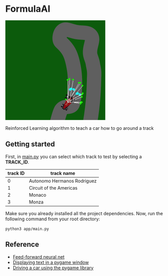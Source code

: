 # FormulaAI

![Formula AI](assets/formulaAI-thumbnail.png "Formula AI")

Reinforced Learning algorithm to teach a car how to go around a track

## Getting started

First, in [main.py](app/main.py) you can select which track to test by selecting a **TRACK_ID**.

| **track ID**  | **track name**               |
|-------------- |----------------------------- |
| 0             | Autonomo Hermanos Rodriguez  |
| 1             | Circuit of the Americas      |
| 2             | Monaco                       |
| 3             | Monza                        |

Make sure you already installed all the project dependencies. Now, run the following command from your root directory:

```{python}
python3 app/main.py
```

## Reference

- [Feed-forward neural net](https://github.com/codewmax/DriveAI/blob/master/main.py)
- [Displaying text in a pygame window](https://stackoverflow.com/questions/20842801/how-to-display-text-in-pygame)
- [Driving a car using the pygame library](https://www.youtube.com/watch?v=V_B5ZCli-rA&list=RDCMUC4JX40jDee_tINbkjycV4Sg&index=3&ab_channel=TechWithTim)
